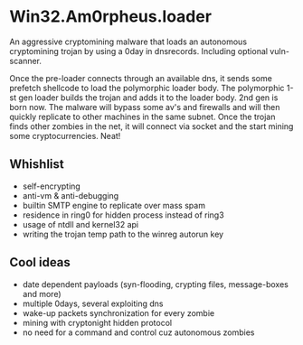 # Win32.Am0rpheus.loader
An aggressive cryptomining malware that loads an autonomous cryptomining trojan by using a 0day in dnsrecords. Including optional vuln-scanner. 

Once the pre-loader connects through an available dns, it sends some prefetch shellcode to load the polymorphic loader body. The polymorphic 1-st gen loader builds the trojan and adds it to the loader body. 2nd gen is born now. The malware will bypass some av's and firewalls and will then quickly replicate to other machines in the same subnet. Once the trojan finds other zombies in the net, it will connect via socket and the start mining some
cryptocurrencies. Neat!

## Whishlist

- self-encrypting
- anti-vm & anti-debugging
- builtin SMTP engine to replicate over mass spam 
- residence in ring0 for hidden process instead of ring3
- usage of ntdll and kernel32 api
- writing the trojan temp path to the winreg autorun key

## Cool ideas

- date dependent payloads (syn-flooding, crypting files, message-boxes and more)
- multiple 0days, several exploiting dns
- wake-up packets synchronization for every zombie
- mining with cryptonight hidden protocol
- no need for a command and control cuz autonomous zombies
